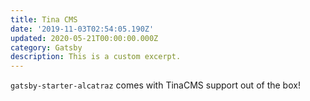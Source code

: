 ```yaml
---
title: Tina CMS
date: '2019-11-03T02:54:05.190Z'
updated: 2020-05-21T00:00:00.000Z
category: Gatsby
description: This is a custom excerpt.
---
```

`gatsby-starter-alcatraz` comes with TinaCMS support out of the box!